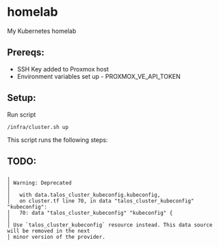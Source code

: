 # homelab
My Kubernetes homelab

## Prereqs:

* SSH Key added to Proxmox host
* Environment variables set up - PROXMOX_VE_API_TOKEN

## Setup:

Run script 
```
/infra/cluster.sh up
```

This script runs the following steps:

## TODO:
```
╷
│ Warning: Deprecated
│ 
│   with data.talos_cluster_kubeconfig.kubeconfig,
│   on cluster.tf line 70, in data "talos_cluster_kubeconfig" "kubeconfig":
│   70: data "talos_cluster_kubeconfig" "kubeconfig" {
│ 
│ Use `talos_cluster_kubeconfig` resource instead. This data source will be removed in the next
│ minor version of the provider.
```